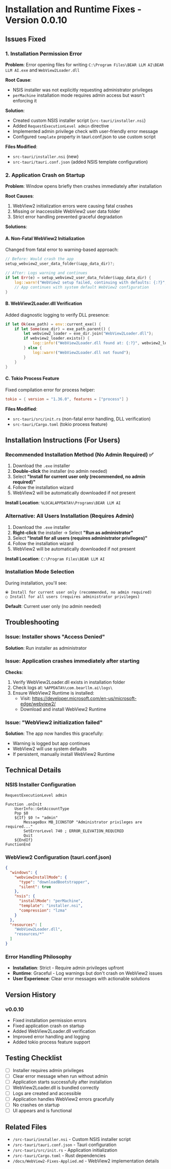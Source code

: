 # Installation and Runtime Fixes - Version 0.0.10

## Issues Fixed

### 1. Installation Permission Error
**Problem**: Error opening files for writing `C:\Program Files\BEAR LLM AI\BEAR LLM AI.exe` and `WebView2Loader.dll`

**Root Cause**:
- NSIS installer was not explicitly requesting administrator privileges
- `perMachine` installation mode requires admin access but wasn't enforcing it

**Solution**:
- Created custom NSIS installer script (`src-tauri/installer.nsi`)
- Added `RequestExecutionLevel admin` directive
- Implemented admin privilege check with user-friendly error message
- Configured `template` property in tauri.conf.json to use custom script

**Files Modified**:
- `src-tauri/installer.nsi` (new)
- `src-tauri/tauri.conf.json` (added NSIS template configuration)

### 2. Application Crash on Startup
**Problem**: Window opens briefly then crashes immediately after installation

**Root Causes**:
1. WebView2 initialization errors were causing fatal crashes
2. Missing or inaccessible WebView2 user data folder
3. Strict error handling prevented graceful degradation

**Solutions**:

#### A. Non-Fatal WebView2 Initialization
Changed from fatal error to warning-based approach:
```rust
// Before: Would crash the app
setup_webview2_user_data_folder(&app_data_dir)?;

// After: Logs warning and continues
if let Err(e) = setup_webview2_user_data_folder(&app_data_dir) {
    log::warn!("WebView2 setup failed, continuing with defaults: {:?}", e);
    // App continues with system default WebView2 configuration
}
```

#### B. WebView2Loader.dll Verification
Added diagnostic logging to verify DLL presence:
```rust
if let Ok(exe_path) = env::current_exe() {
    if let Some(exe_dir) = exe_path.parent() {
        let webview2_loader = exe_dir.join("WebView2Loader.dll");
        if webview2_loader.exists() {
            log::info!("WebView2Loader.dll found at: {:?}", webview2_loader);
        } else {
            log::warn!("WebView2Loader.dll not found");
        }
    }
}
```

#### C. Tokio Process Feature
Fixed compilation error for process helper:
```toml
tokio = { version = "1.36.0", features = ["process"] }
```

**Files Modified**:
- `src-tauri/src/init.rs` (non-fatal error handling, DLL verification)
- `src-tauri/Cargo.toml` (tokio process feature)

## Installation Instructions (For Users)

### Recommended Installation Method (No Admin Required) ✅
1. Download the `.exe` installer
2. **Double-click** the installer (no admin needed)
3. Select **"Install for current user only (recommended, no admin required)"**
4. Follow the installation wizard
5. WebView2 will be automatically downloaded if not present

**Install Location**: `%LOCALAPPDATA%\Programs\BEAR LLM AI`

### Alternative: All Users Installation (Requires Admin)
1. Download the `.exe` installer
2. **Right-click** the installer → Select **"Run as administrator"**
3. Select **"Install for all users (requires administrator privileges)"**
4. Follow the installation wizard
5. WebView2 will be automatically downloaded if not present

**Install Location**: `C:\Program Files\BEAR LLM AI`

### Installation Mode Selection
During installation, you'll see:
```
⦿ Install for current user only (recommended, no admin required)
○ Install for all users (requires administrator privileges)
```

**Default**: Current user only (no admin needed)

## Troubleshooting

### Issue: Installer shows "Access Denied"
**Solution**: Run installer as administrator

### Issue: Application crashes immediately after starting
**Checks**:
1. Verify WebView2Loader.dll exists in installation folder
2. Check logs at: `%APPDATA%\com.bearllm.ai\logs\`
3. Ensure WebView2 Runtime is installed:
   - Visit: https://developer.microsoft.com/en-us/microsoft-edge/webview2/
   - Download and install WebView2 Runtime

### Issue: "WebView2 initialization failed"
**Solution**: The app now handles this gracefully:
- Warning is logged but app continues
- WebView2 will use system defaults
- If persistent, manually install WebView2 Runtime

## Technical Details

### NSIS Installer Configuration
```nsi
RequestExecutionLevel admin

Function .onInit
    UserInfo::GetAccountType
    Pop $0
    ${If} $0 != "admin"
        MessageBox MB_ICONSTOP "Administrator privileges are required..."
        SetErrorLevel 740 ; ERROR_ELEVATION_REQUIRED
        Quit
    ${EndIf}
FunctionEnd
```

### WebView2 Configuration (tauri.conf.json)
```json
{
  "windows": {
    "webviewInstallMode": {
      "type": "downloadBootstrapper",
      "silent": true
    },
    "nsis": {
      "installMode": "perMachine",
      "template": "installer.nsi",
      "compression": "lzma"
    }
  },
  "resources": [
    "WebView2Loader.dll",
    "resources/*"
  ]
}
```

### Error Handling Philosophy
- **Installation**: Strict - Require admin privileges upfront
- **Runtime**: Graceful - Log warnings but don't crash on WebView2 issues
- **User Experience**: Clear error messages with actionable solutions

## Version History

### v0.0.10
- Fixed installation permission errors
- Fixed application crash on startup
- Added WebView2Loader.dll verification
- Improved error handling and logging
- Added tokio process feature support

## Testing Checklist

- [ ] Installer requires admin privileges
- [ ] Clear error message when run without admin
- [ ] Application starts successfully after installation
- [ ] WebView2Loader.dll is bundled correctly
- [ ] Logs are created and accessible
- [ ] Application handles WebView2 errors gracefully
- [ ] No crashes on startup
- [ ] UI appears and is functional

## Related Files

- `/src-tauri/installer.nsi` - Custom NSIS installer script
- `/src-tauri/tauri.conf.json` - Tauri configuration
- `/src-tauri/src/init.rs` - Application initialization
- `/src-tauri/Cargo.toml` - Rust dependencies
- `/docs/WebView2-Fixes-Applied.md` - WebView2 implementation details

